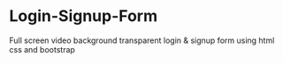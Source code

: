 # Login-Signup-Form
Full screen video background transparent login &amp; signup form using html css and bootstrap 
